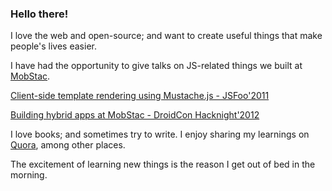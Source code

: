 <style>
.video-box { display: none; }
</style>
### Hello there!

I love the web and open-source; and want to create useful things that make people's lives easier.

I have had the opportunity to give talks on JS-related things we built at [MobStac](http://mobstac.com).

<a id="link-1" href="http://youtu.be/F5tG1pZ-g7g">Client-side template rendering using Mustache.js - JSFoo'2011</a>
<div class="video-box" id="vid-1">
    <iframe width="560" height="315" src="//www.youtube.com/embed/F5tG1pZ-g7g" frameborder="0" allowfullscreen></iframe>
</div>

<a id="link-2" href="http://youtu.be/oYiSuxPpJTg">Building hybrid apps at MobStac - DroidCon Hacknight'2012</a>
<div class="video-box" id="vid-2">
    <iframe width="560" height="315" src="//www.youtube.com/embed/oYiSuxPpJTg" frameborder="0" allowfullscreen></iframe>
</div>

I love books; and sometimes try to write. I enjoy sharing my learnings on [Quora](http://quora.com/Bhashkar-Sharma), among other places.

The excitement of learning new things is the reason I get out of bed in the morning.

<script>
document.getElementById('link-1').onclick = function() {
    if (document.getElementById('vid-1').style.display != "inherit") {
        document.getElementById('vid-1').style.display = "inherit";
        return false;
    }
}
document.getElementById('link-2').onclick = function() {
    if (document.getElementById('vid-2').style.display != "inherit") {
        document.getElementById('vid-2').style.display = "inherit";
        return false;
    }
}
</script>